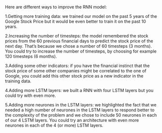 Here are different ways to improve the RNN model:

1.Getting more training data: we trained our model on the past 5 years of the Google Stock Price but it would be even better to train it on the past 10 years.

2.Increasing the number of timesteps: the model remembered the stock prices from the 60 previous financial days to predict the stock price of the next day. That’s because we chose a number of 60 timesteps (3 months). You could try to increase the number of timesteps, by choosing for example 120 timesteps (6 months).

3.Adding some other indicators: if you have the financial instinct that the stock price of some other companies might be correlated to the one of Google, you could add this other stock price as a new indicator in the training data.

4.Adding more LSTM layers: we built a RNN with four LSTM layers but you could try with even more.

5.Adding more neurones in the LSTM layers: we highlighted the fact that we needed a high number of neurones in the LSTM layers to respond better to the complexity of the problem and we chose to include 50 neurones in each of our 4 LSTM layers. You could try an architecture with even more neurones in each of the 4 (or more) LSTM layers.
